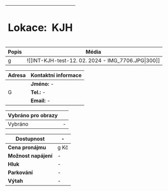 | <h1>Lokace: | <h1>KJH |
| ------- | ------------------ |

| **Popis** | **Média**                                                  |
| --------- | ---------------------------------------------------------- |
| g         | <center>![[INT-KJH-test-12. 02. 2024 - IMG_7706.JPG\|300]] |

| **Adresa** | **Kontaktní informace** |
| --------- | ----------------------- |
|  | **Jméno:** - |
| G  | **Tel.:** - |
|  | **Email:** - |

| **Vybráno pro obrazy** |  |
| --------------- | ------ |
| Vybráno | - |

| **Dostupnost** |  -  |
| -------------- | ------------------------ |
| **Cena pronájmu** | g Kč |
| **Možnost napájení** | - |
| **Hluk** | - |
| **Parkování** | - |
| **Výtah** | - |
